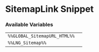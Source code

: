 # SitemapLink Snippet

### Available Variables
|||
|---|---|
| `%%GLOBAL_SitemapURL_HTML%%` |
| `%%LNG_Sitemap%%` |
